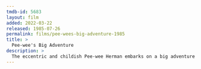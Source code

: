 ```yaml
---
tmdb-id: 5683
layout: film
added: 2022-03-22
released: 1985-07-26
permalink: films/pee-wees-big-adventure-1985
title: >
  Pee-wee's Big Adventure
description: >
  The eccentric and childish Pee-wee Herman embarks on a big adventure when his beloved bicycle is stolen. Armed with information from a fortune-teller and a relentless obsession with his prized possession, Pee-wee encounters a host of odd characters and bizarre situations as he treks across the country to recover his bike.
---
```

